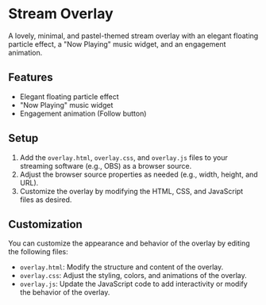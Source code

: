 # Stream Overlay

A lovely, minimal, and pastel-themed stream overlay with an elegant floating particle effect, a "Now Playing" music widget, and an engagement animation.

## Features

- Elegant floating particle effect
- "Now Playing" music widget
- Engagement animation (Follow button)

## Setup

1. Add the `overlay.html`, `overlay.css`, and `overlay.js` files to your streaming software (e.g., OBS) as a browser source.
2. Adjust the browser source properties as needed (e.g., width, height, and URL).
3. Customize the overlay by modifying the HTML, CSS, and JavaScript files as desired.

## Customization

You can customize the appearance and behavior of the overlay by editing the following files:

- `overlay.html`: Modify the structure and content of the overlay.
- `overlay.css`: Adjust the styling, colors, and animations of the overlay.
- `overlay.js`: Update the JavaScript code to add interactivity or modify the behavior of the overlay.
